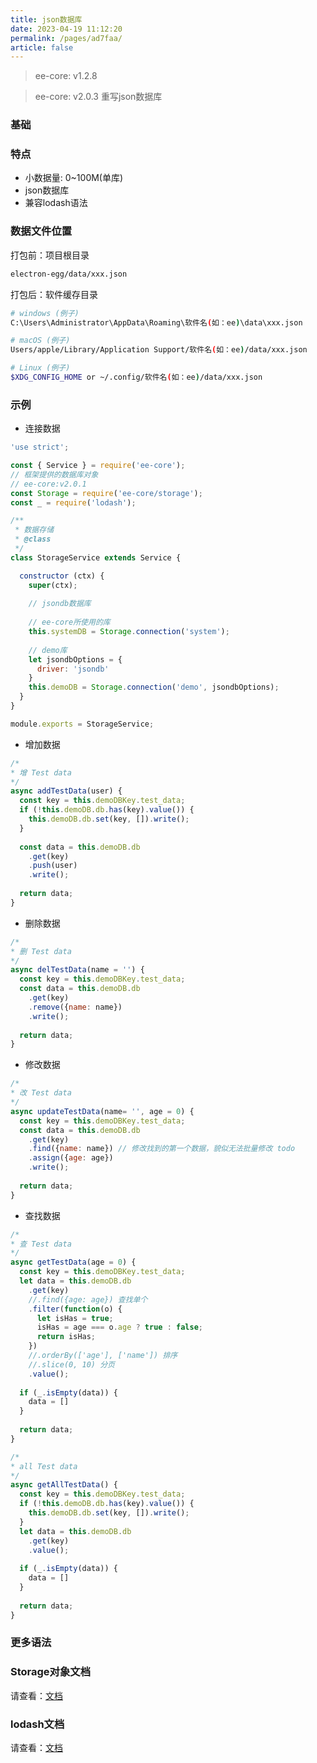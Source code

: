 ```yaml
---
title: json数据库
date: 2023-04-19 11:12:20
permalink: /pages/ad7faa/
article: false
---
```


> ee-core: v1.2.8 

> ee-core: v2.0.3 重写json数据库

### 基础
###  特点

- 小数据量: 0~100M(单库)
- json数据库
- 兼容lodash语法

###  数据文件位置
打包前：项目根目录
```bash
electron-egg/data/xxx.json
```
打包后：软件缓存目录
```bash
# windows (例子)
C:\Users\Administrator\AppData\Roaming\软件名(如：ee)\data\xxx.json

# macOS (例子)
Users/apple/Library/Application Support/软件名(如：ee)/data/xxx.json

# Linux (例子)
$XDG_CONFIG_HOME or ~/.config/软件名(如：ee)/data/xxx.json
```

###  示例

- 连接数据
```javascript
'use strict';

const { Service } = require('ee-core');
// 框架提供的数据库对象
// ee-core:v2.0.1
const Storage = require('ee-core/storage'); 
const _ = require('lodash');

/**
 * 数据存储
 * @class
 */
class StorageService extends Service {

  constructor (ctx) {
    super(ctx);
    
    // jsondb数据库
    
    // ee-core所使用的库
    this.systemDB = Storage.connection('system');
    
    // demo库
    let jsondbOptions = {
      driver: 'jsondb'
    }
    this.demoDB = Storage.connection('demo', jsondbOptions);  
  }
}

module.exports = StorageService;
```

- 增加数据
```javascript
/*
* 增 Test data
*/
async addTestData(user) {
  const key = this.demoDBKey.test_data;
  if (!this.demoDB.db.has(key).value()) {
    this.demoDB.db.set(key, []).write();
  }
  
  const data = this.demoDB.db
    .get(key)
    .push(user)
    .write();
  
  return data;
}
```

- 删除数据
```javascript
/*
* 删 Test data
*/
async delTestData(name = '') {
  const key = this.demoDBKey.test_data;
  const data = this.demoDB.db
    .get(key)
    .remove({name: name})
    .write();
  
  return data;
}
```

- 修改数据
```javascript
/*
* 改 Test data
*/
async updateTestData(name= '', age = 0) {
  const key = this.demoDBKey.test_data;
  const data = this.demoDB.db
    .get(key)
    .find({name: name}) // 修改找到的第一个数据，貌似无法批量修改 todo
    .assign({age: age})
    .write();
  
  return data;
}
```

- 查找数据
```javascript
/*
* 查 Test data
*/
async getTestData(age = 0) {
  const key = this.demoDBKey.test_data;
  let data = this.demoDB.db
    .get(key)
    //.find({age: age}) 查找单个
    .filter(function(o) {
      let isHas = true;
      isHas = age === o.age ? true : false;
      return isHas;
    })
    //.orderBy(['age'], ['name']) 排序
    //.slice(0, 10) 分页
    .value();
  
  if (_.isEmpty(data)) {
    data = []
  }
  
  return data;
}

/*
* all Test data
*/
async getAllTestData() {
  const key = this.demoDBKey.test_data;
  if (!this.demoDB.db.has(key).value()) {
    this.demoDB.db.set(key, []).write();
  }
  let data = this.demoDB.db
    .get(key)
    .value();
  
  if (_.isEmpty(data)) {
    data = []
  }
  
  return data;
}
```
### 更多语法
###  Storage对象文档
请查看：[文档](/pages/1e4caf/)

###  lodash文档
请查看：[文档](https://www.lodashjs.com/)

